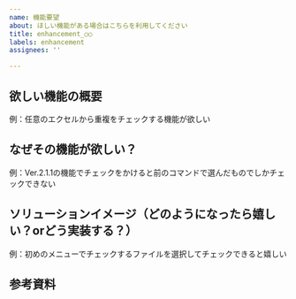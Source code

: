 ```yaml
---
name: 機能要望
about: ほしい機能がある場合はこちらを利用してください
title: enhancement_○○
labels: enhancement
assignees: ''

---
```


## 欲しい機能の概要
例：任意のエクセルから重複をチェックする機能が欲しい


## なぜその機能が欲しい？
例：Ver.2.1.1の機能でチェックをかけると前のコマンドで選んだものでしかチェックできない


## ソリューションイメージ（どのようになったら嬉しい？orどう実装する？）
例：初めのメニューでチェックするファイルを選択してチェックできると嬉しい


## 参考資料
